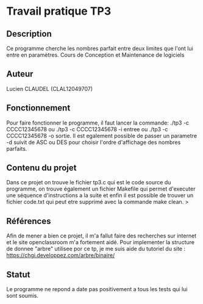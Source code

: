 # Travail pratique TP3

   ## Description

   Ce programme cherche les nombres parfait entre deux limites que l'ont lui entre en paramètres.
   Cours de Conception et Maintenance de logiciels

   ## Auteur

   Lucien CLAUDEL (CLAL12049707)

   ## Fonctionnement

   Pour faire fonctionner le programme, il faut lancer la commande: ./tp3 -c CCCC12345678 ou ./tp3 -c CCCC12345678 -i entree ou ./tp3 -c CCCC12345678 -o sortie.
   Il est egalement possible de passer un parametre -d suivit de ASC ou DES pour choisir l'ordre d'affichage des nombres parfaits. 



   ## Contenu du projet

   Dans ce projet on trouve le fichier tp3.c qui est le code source du  programme, on trouve également un fichier Makefile qui permet d'executer une séquence d'instructions a la suite et enfin il est possible de trouver un fichier code.txt  qui peut etre supprimé avec la commande make clean. >

   ## Références

   Afin de mener a bien ce projet, il m'a fallut faire des recherches sur internet et le site openclassroom m'a fortement aidé.
   Pour implementer la structure de donnee "arbre" utilisee por ce tp, je me suis aide du tutoriel du site : https://chgi.developpez.com/arbre/binaire/ 

   ## Statut

   Le programme ne repond a date pas positivement a tous les tests qui lui sont soumis.

